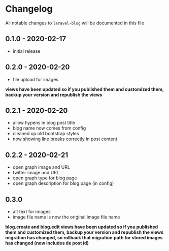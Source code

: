 # Changelog

All notable changes to `laravel-blog` will be documented in this file

## 0.1.0 - 2020-02-17

- initial release

## 0.2.0 - 2020-02-20

- file upload for images

**views have been updated so if you published them and customized them, backup your version and republish the views**

## 0.2.1 - 2020-02-20

- allow hypens in blog post title
- blog name now comes from config
- cleaned up old bootstrap styles
- now showing line breaks correctly in post content

## 0.2.2 - 2020-02-21

- open graph image and URL
- twitter image and URL
- open graph type for blog page
- open graph description for blog page (in config)


## 0.3.0
- alt text for images
- image file name is now the original image file name

**blog.create and blog.edit views have been updated so if you published them and customized them, backup your version and republish the views**
**migration has changed, so rollback that migration**
**path for stored images has changed (now includes de post id)**
